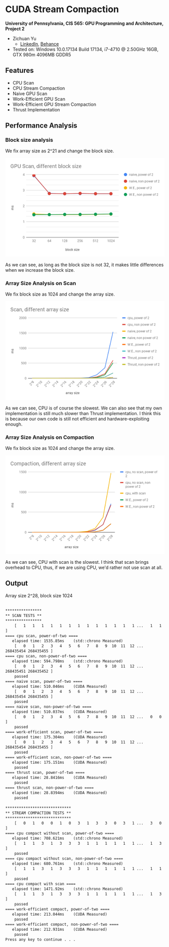 CUDA Stream Compaction
======================

**University of Pennsylvania, CIS 565: GPU Programming and Architecture, Project 2**

* Zichuan Yu
  * [LinkedIn](https://www.linkedin.com/in/zichuan-yu/), [Behance](https://www.behance.net/zainyu717ebcc)
* Tested on: Windows 10.0.17134 Build 17134, i7-4710 @ 2.50GHz 16GB, GTX 980m 4096MB GDDR5

## Features

- CPU Scan
- CPU Stream Compaction
- Naive GPU Scan
- Work-Efficient GPU Scan
- Work-Efficient GPU Stream Compaction
- Thrust Implementation

## Performance Analysis

### Block size analysis

We fix array size as 2^21 and change the block size.

![block_size](img/block_size.png)

As we can see, as long as the block size is not 32, it makes little differences when we increase the block size.

### Array Size Analysis on Scan

We fix block size as 1024 and change the array size.

![scan](img/scan.png)

As we can see, CPU is of course the slowest. We can also see that my own implementation is still much slower than
Thrust implementation. I think this is because our own code is still not efficient and hardware-exploiting enough.

### Array Size Analysis on Compaction

We fix block size as 1024 and change the array size.

![compaction](img/compaction.png)

As we can see, CPU with scan is the slowest. I think that scan brings overhead to CPU, thus, if we are using CPU, we'd rather not use scan at all.

## Output

Array size 2^28, block size 1024

```shell

****************
** SCAN TESTS **
****************
    [   1   1   1   1   1   1   1   1   1   1   1   1   1 ...   1   1 ]
==== cpu scan, power-of-two ====
   elapsed time: 1535.85ms    (std::chrono Measured)
    [   0   1   2   3   4   5   6   7   8   9  10  11  12 ... 268435454 268435455 ]
==== cpu scan, non-power-of-two ====
   elapsed time: 594.798ms    (std::chrono Measured)
    [   0   1   2   3   4   5   6   7   8   9  10  11  12 ... 268435451 268435452 ]
    passed
==== naive scan, power-of-two ====
   elapsed time: 510.046ms    (CUDA Measured)
    [   0   1   2   3   4   5   6   7   8   9  10  11  12 ... 268435454 268435455 ]
    passed
==== naive scan, non-power-of-two ====
   elapsed time: 510.037ms    (CUDA Measured)
    [   0   1   2   3   4   5   6   7   8   9  10  11  12 ...   0   0 ]
    passed
==== work-efficient scan, power-of-two ====
   elapsed time: 175.304ms    (CUDA Measured)
    [   0   1   2   3   4   5   6   7   8   9  10  11  12 ... 268435454 268435455 ]
    passed
==== work-efficient scan, non-power-of-two ====
   elapsed time: 175.151ms    (CUDA Measured)
    passed
==== thrust scan, power-of-two ====
   elapsed time: 28.8416ms    (CUDA Measured)
    passed
==== thrust scan, non-power-of-two ====
   elapsed time: 28.8394ms    (CUDA Measured)
    passed

*****************************
** STREAM COMPACTION TESTS **
*****************************
    [   0   1   0   0   1   0   3   1   3   3   0   3   1 ...   3   0 ]
==== cpu compact without scan, power-of-two ====
   elapsed time: 708.621ms    (std::chrono Measured)
    [   1   1   3   1   3   3   3   1   1   1   1   1   1 ...   1   3 ]
    passed
==== cpu compact without scan, non-power-of-two ====
   elapsed time: 680.761ms    (std::chrono Measured)
    [   1   1   3   1   3   3   3   1   1   1   1   1   1 ...   1   1 ]
    passed
==== cpu compact with scan ====
   elapsed time: 1471.92ms    (std::chrono Measured)
    [   1   1   3   1   3   3   3   1   1   1   1   1   1 ...   1   3 ]
    passed
==== work-efficient compact, power-of-two ====
   elapsed time: 213.044ms    (CUDA Measured)
    passed
==== work-efficient compact, non-power-of-two ====
   elapsed time: 212.931ms    (CUDA Measured)
    passed
Press any key to continue . . .
```






